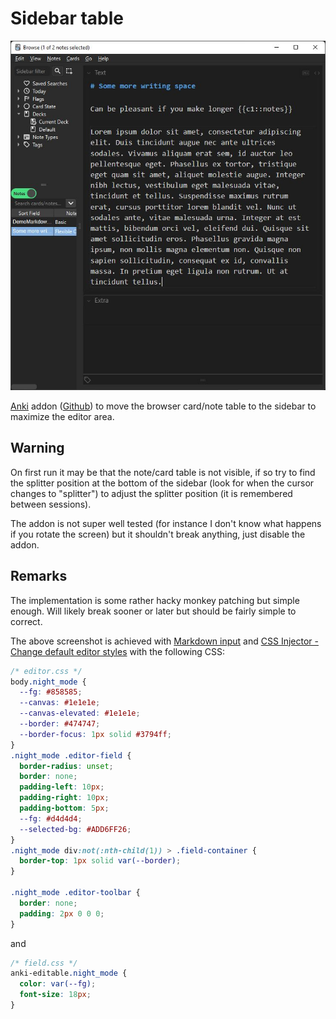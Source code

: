 # Sidebar table

![screenshot](https://github.com/TRIAEIOU/sidebar-table/blob/main/Screenshots/screenshot.jpg?raw=true)

[Anki](https://apps.ankiweb.net) addon ([Github](https://github.com/TRIAEIOU/sidebar-table)) to move the browser card/note table to the sidebar to maximize the editor area.

## Warning

On first run it may be that the note/card table is not visible, if so try to find the splitter position at the bottom of the sidebar (look for when the cursor changes to "splitter") to adjust the splitter position (it is remembered between sessions).

The addon is not super well tested (for instance I don't know what happens if you rotate the screen) but it shouldn't break anything, just disable the addon.

## Remarks

The implementation is some rather hacky monkey patching but simple enough. Will likely break sooner or later but should be fairly simple to correct.

The above screenshot is achieved with [Markdown input](https://ankiweb.net/shared/info/904999275) and [CSS Injector - Change default editor styles](https://ankiweb.net/shared/info/181103283) with the following CSS:

```css
/* editor.css */
body.night_mode {
  --fg: #858585;
  --canvas: #1e1e1e;
  --canvas-elevated: #1e1e1e;
  --border: #474747;
  --border-focus: 1px solid #3794ff;
}
.night_mode .editor-field {
  border-radius: unset;
  border: none;
  padding-left: 10px;
  padding-right: 10px;
  padding-bottom: 5px;
  --fg: #d4d4d4;
  --selected-bg: #ADD6FF26;
}
.night_mode div:not(:nth-child(1)) > .field-container {
  border-top: 1px solid var(--border);
}

.night_mode .editor-toolbar {
  border: none;
  padding: 2px 0 0 0;
}
```

and

```css
/* field.css */
anki-editable.night_mode {
  color: var(--fg);
  font-size: 18px;
}
```